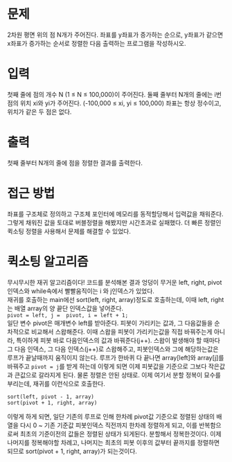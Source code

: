 # 문제
2차원 평면 위의 점 N개가 주어진다. 좌표를 y좌표가 증가하는 순으로, y좌표가 같으면 x좌표가 증가하는 순서로 정렬한 다음 출력하는 프로그램을 작성하시오.

# 입력
첫째 줄에 점의 개수 N (1 ≤ N ≤ 100,000)이 주어진다. 둘째 줄부터 N개의 줄에는 i번점의 위치 xi와 yi가 주어진다. (-100,000 ≤ xi, yi ≤ 100,000) 좌표는 항상 정수이고, 위치가 같은 두 점은 없다.

# 출력
첫째 줄부터 N개의 줄에 점을 정렬한 결과를 출력한다.

# 접근 방법
좌표를 구조체로 정의하고 구조체 포인터에 메모리를 동적할당해서 입력값을 채워준다. 그렇게 채워진 값을 토대로 버블정렬을 해봤지만 시간초과로 실패했다. 더 빠른 정렬인 퀵소팅 정렬을 사용해서 문제를 해결할 수 있었다.

# 퀵소팅 알고리즘
무시무시한 재귀 알고리즘이다! 코드를 분석해본 결과 엉덩이 무거운 left, right, pivot 인덱스와 while속에서 빨빨움직이는 i 와 j인덱스가 있었다.<br>
재귀를 호출하는 main에선 sort(left, right, array)정도로 호출하는데, 이때 left, right는 배열 array의 양 끝단 인덱스값을 넣어준다.
<br>
`pivot = left, j =  pivot, i = left + 1;`<br>
일단 변수 pivot은 매개변수 left를 받아준다. 피봇이 가리키는 값과, 그 다음값들을 순차적으로 비교해서 스왑해준다. 이때 스왑을 피봇이 가리키는값을 직접 바꿔주는게 아니라, 특이하게 피봇 바로 다음인덱스의 값과 바꿔준다(j++). 스왑이 발생해야 할 때마다 그 다음 인덱스, 그 다음 인덱스(j++)로 스왑해주고, 피봇인덱스와 그에 해당하는값은 루프가 끝날때까지 움직이지 않는다. 루프가 한바퀴 다 끝나면 array[left]와 array[j]를 바꿔주고 `pivot = j`를 받게 하는데 이렇게 되면 이제 피봇값을 기준으로 그보다 작은값과 큰값으로 갈라지게 된다. 물론 정렬은 안된 상태로. 이제 여기서 분할 정복이 묘수를 부리는데, 재귀를 이런식으로 호출한다. 
```
sort(left, pivot - 1, array)
sort(pivot + 1, right, array)
```
이렇게 하게 되면, 일단 기존의 루프로 인해 한차례 pivot값 기준으로 정렬된 상태의 배열을 다시 0 ~ 기존 기준값 피봇인덱스 직전까지 한차례 정렬하게 되고, 이를 반복함으로써 최초의 기준이전의 값들은 정렬된 상태가 되게된다. 분할해서 정복한것이다. 이제 나머지를 정복해야할 차례고, 나머지는 최초의 피봇 이후의 값부터 끝까지를 정렬하면 되므로 sort(pivot + 1, right, array)가 되는것이다. 
